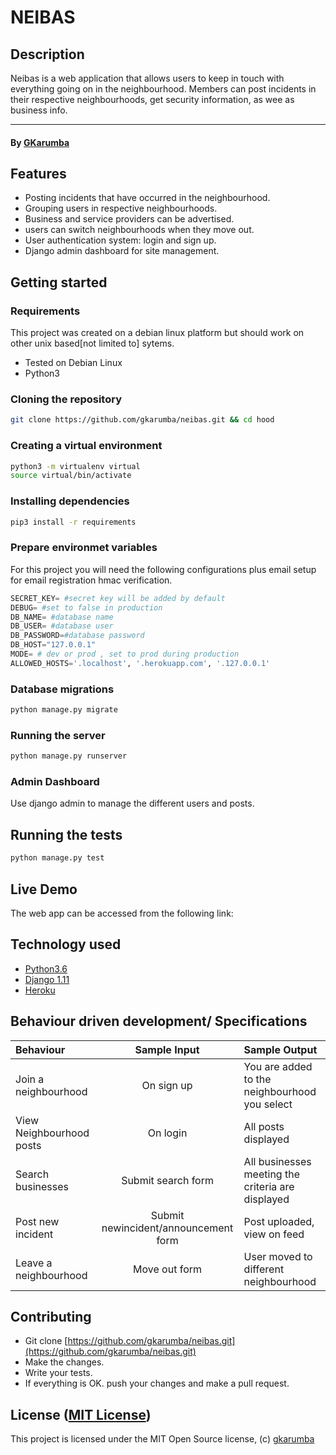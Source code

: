 NEIBAS
===================
## Description
Neibas is a web application that allows users to keep in touch with everything going on in the neighbourhood. Members can post incidents in their respective neighbourhoods, get security information, as wee as business info.

------------------------------------------------------------------------

#### By **[GKarumba](https://github.com/gkarumba)**

## Features

+  Posting incidents that have occurred in the neighbourhood.
+  Grouping users in respective neighbourhoods.
+  Business and service providers can be advertised.
+  users can switch neighbourhoods when they move out.
+  User authentication system: login and sign up.
+  Django admin dashboard for site management.



## Getting started

### Requirements
This project was created on a debian linux platform but should work on other unix based[not limited to] sytems.
* Tested on Debian Linux
* Python3

### Cloning the repository
```bash
git clone https://github.com/gkarumba/neibas.git && cd hood
```

### Creating a virtual environment

```bash
python3 -m virtualenv virtual
source virtual/bin/activate
```
### Installing dependencies
```bash
pip3 install -r requirements
```

### Prepare environmet variables
For this project you will need the following configurations plus email setup for email registration hmac verification.
```python
SECRET_KEY= #secret key will be added by default
DEBUG= #set to false in production
DB_NAME= #database name
DB_USER= #database user
DB_PASSWORD=#database password
DB_HOST="127.0.0.1"
MODE= # dev or prod , set to prod during production
ALLOWED_HOSTS='.localhost', '.herokuapp.com', '.127.0.0.1'
```

### Database migrations

```bash
python manage.py migrate
```

### Running the server
```bash
python manage.py runserver
```

### Admin Dashboard
Use django admin to manage the different users and posts.


## Running the tests
```bash
python manage.py test
```

## Live Demo

The web app can be accessed from the following link:



## Technology used

* [Python3.6](https://www.python.org/)
* [Django 1.11](https://www.djangoproject.com/)
* [Heroku](https://heroku.com)

## Behaviour driven development/ Specifications

| Behaviour |  Sample Input | Sample Output |
| :---------------- | :---------------: | :------------------ |
| Join a neighbourhood| On sign up | You are added to the neighbourhood you select |
| View Neighbourhood posts| On login | All posts displayed |
| Search businesses| Submit search form | All businesses meeting the criteria are displayed|
| Post new incident | Submit newincident/announcement form| Post uploaded, view on feed|
| Leave a neighbourhood | Move out form | User moved to different neighbourhood|



## Contributing

- Git clone [https://github.com/gkarumba/neibas.git](https://github.com/gkarumba/neibas.git)
- Make the changes.
- Write your tests.
- If everything is OK. push your changes and make a pull request.

## License ([MIT License](http://choosealicense.com/licenses/mit/))
This project is licensed under the MIT Open Source license, (c) [gkarumba](https://github.com/gkarumba/)

